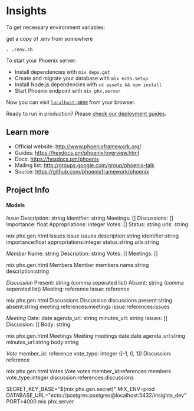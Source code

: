 # Insights

To get necessary environment variables:

get a copy of .env from somewhere

```
. ./env.sh
```

To start your Phoenix server:

- Install dependencies with `mix deps.get`
- Create and migrate your database with `mix ecto.setup`
- Install Node.js dependencies with `cd assets && npm install`
- Start Phoenix endpoint with `mix phx.server`

Now you can visit [`localhost:4000`](http://localhost:4000) from your browser.

Ready to run in production? Please [check our deployment guides](https://hexdocs.pm/phoenix/deployment.html).

## Learn more

- Official website: http://www.phoenixframework.org/
- Guides: https://hexdocs.pm/phoenix/overview.html
- Docs: https://hexdocs.pm/phoenix
- Mailing list: http://groups.google.com/group/phoenix-talk
- Source: https://github.com/phoenixframework/phoenix

## Project Info

#### Models

_Issue_
Description: string
Identifier: string
Meetings: []
Discussions: []
Importance: float
Appropriations: integer
Votes: []
Status: string
urls: string

mix phx.gen.html Issues Issue issues description:string identifier:string importance:float appropriations:integer status:string urls:string

_Member_
Name: string
Description: string
Votes: []
Meetings: []

mix phx.gen.html Members Member members name:string description:string

_Discussion_
Present: string (comma seperated list)
Absent: string (comma seperated list)
Meeting: reference
Issue: reference

mix phx.gen.html Discussions Discussion discussions present:string absent:string meeting:references:meetings issue:references:issues

_Meeting_
Date: date
agenda_url: string
minutes_url: string
Issues: []
Discussion: []
Body: string

mix phx.gen.html Meetings Meeting meetings date:date agenda_url:string minutes_url:string body:string

_Vote_
member_id: reference
vote_type: integer ([-1, 0, 1])
Discussion: reference

mix phx.gen.html Votes Vote votes member_id:references:members vote_type:integer discussion:references:discussions

SECRET_KEY_BASE="\$(mix phx.gen.secret)" MIX_ENV=prod DATABASE_URL="ecto://postgres:postgres@localhost:5432/insights_dev" PORT=4000 mix phx.server
